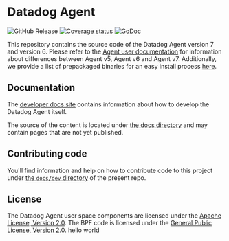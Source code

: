 # Datadog Agent

![GitHub Release](https://img.shields.io/github/v/release/DataDog/datadog-agent?style=flat&logo=datadog&logoColor=%23632CA6&labelColor=%23FFF&color=%23632CA6)
[![Coverage status](https://codecov.io/github/DataDog/datadog-agent/coverage.svg?branch=main)](https://codecov.io/github/DataDog/datadog-agent?branch=main)
[![GoDoc](https://godoc.org/github.com/DataDog/datadog-agent?status.svg)](https://godoc.org/github.com/DataDog/datadog-agent)

This repository contains the source code of the Datadog Agent version 7 and version 6. Please refer to the [Agent user documentation](https://docs.datadoghq.com/agent/) for information about differences between Agent v5, Agent v6 and Agent v7. Additionally, we provide a list of prepackaged binaries for an easy install process [here](https://app.datadoghq.com/fleet/install-agent/latest?platform=overview).

## Documentation

The [developer docs site](https://datadoghq.dev/datadog-agent/setup/) contains information about how to develop the Datadog Agent itself.

The source of the content is located under [the docs directory](docs) and may contain pages that are not yet published.

## Contributing code

You'll find information and help on how to contribute code to this project under
[the `docs/dev` directory](docs/dev) of the present repo.

## License

The Datadog Agent user space components are licensed under the
[Apache License, Version 2.0](LICENSE). The BPF code is licensed
under the [General Public License, Version 2.0](pkg/ebpf/c/COPYING).
 hello world
